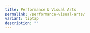 ```yaml
---
title: Performance & Visual Arts
permalink: /performance-visual-arts/
variant: tiptap
description: ""
---
```

